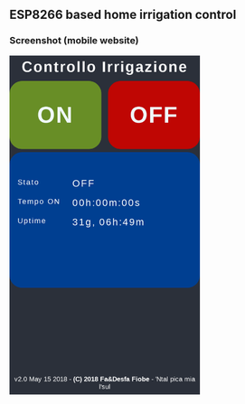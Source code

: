 ## ESP8266 based home irrigation control

### Screenshot (mobile website)

<img src="https://raw.githubusercontent.com/marcov/esp-pumpcontrol/master/screenshot.png" height="600px">
